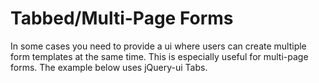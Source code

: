 # Tabbed/Multi-Page Forms

In some cases you need to provide a ui where users can create multiple form templates at the same time. This is especially useful for multi-page forms. The example below uses jQuery-ui Tabs.
<p data-height="650" data-theme-id="22927" data-slug-hash="BKYPRp" data-default-tab="result" data-user="sudharshan" class="codepen"></p>
